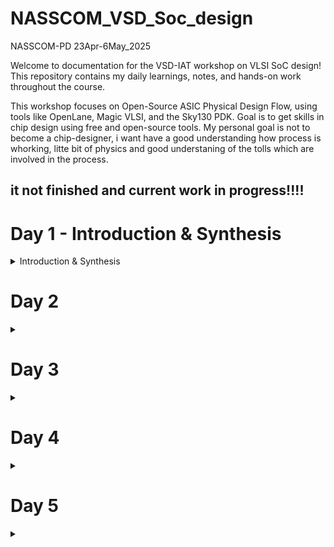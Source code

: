 # NASSCOM_VSD_Soc_design
NASSCOM-PD 23Apr-6May_2025

Welcome to documentation for the VSD-IAT workshop on VLSI SoC design! This repository contains my daily learnings, notes, and hands-on work throughout the course.

This workshop focuses on Open-Source ASIC Physical Design Flow, using tools like OpenLane, Magic VLSI, and the Sky130 PDK. Goal is to get skills in chip design using free and open-source tools. My personal goal is not to become a chip-designer, i want have a good understanding how process is whorking, litte bit of physics and good understaning of the tolls which are involved in the process.

## it not finished and current work in progress!!!!

# Day 1 - Introduction & Synthesis
<details>
<summary> Introduction & Synthesis </summary>

- Familiarization with OpenLane / Sky130
- Physical Design (PnR) stages
- Design Preparation stage
- Execution & analysis of Synthesis

## Lab - screenshot

[start openlane]![image](https://github.com/user-attachments/assets/dee4eda9-da46-4da9-a694-f0e3668c8960)

[picorv32a]![image](https://github.com/user-attachments/assets/cb9d2afb-a570-49db-b2df-824806b410db)

prep directoryy structure

![image](https://github.com/user-attachments/assets/21a89c72-36aa-4038-9454-25fa45cd556e)

check if run-directory have been created

[run_check]![image](https://github.com/user-attachments/assets/0ea08720-0c01-40c7-adf3-9bf83040558f)

run synthesis

[synthesis]![image](https://github.com/user-attachments/assets/9e8d69bc-7ef3-4211-80e8-4f429aebb9f3)

picorc32a statistics

[statistics]![image](https://github.com/user-attachments/assets/abff69ed-65df-41a9-a16e-5775bbdd5511)

check synthesis result

[synthesis result]![image](https://github.com/user-attachments/assets/1108ed53-a7ca-41c8-8ae8-b2c09ad075b9)

check yosys_4.stat.rpt

![image](https://github.com/user-attachments/assets/da13cec1-00bd-4c22-8606-b4e3055e040d)



additional infos about openlane visit githup repository [openlane](https://github.com/efabless/OpenLane.git)

check youtube for "fossi dial up"

[fossi]![image](https://github.com/user-attachments/assets/47e9dae8-21a0-47ac-ac81-e8e3bc5b43ef)





</details>

# Day 2
<details>
<summary> </summary>

</details>

# Day 3
<details>
<summary> </summary>

</details>

# Day 4
<details>
<summary> </summary>

</details>

# Day 5
<details>
<summary> </summary>

</details>

